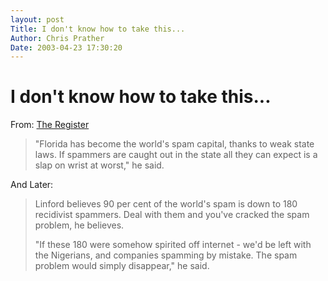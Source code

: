 ```yaml
---
layout: post
Title: I don't know how to take this...  
Author: Chris Prather
Date: 2003-04-23 17:30:20
---
```


# I don't know how to take this...
From: <a title="The Register" href="http://www.theregister.co.uk/content/6/30368.html">The Register</a>

<blockquote>"Florida has become the world's spam capital, thanks to weak state laws. If spammers are caught out in the state all they can expect is a slap on wrist at worst," he said. </blockquote>

And Later: 

<blockquote>Linford believes 90 per cent of the world's spam is down to 180 recidivist spammers. Deal with them and you've cracked the spam problem, he believes.

"If these 180 were somehow spirited off internet - we'd be left with the Nigerians, and companies spamming by mistake. The spam problem would simply disappear," he said. </blockquote>
